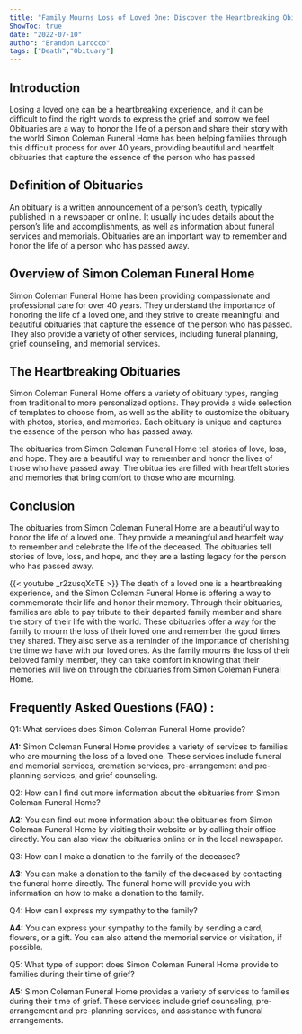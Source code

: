 ```yaml
---
title: "Family Mourns Loss of Loved One: Discover the Heartbreaking Obituaries from Simon Coleman Funeral Home"
ShowToc: true 
date: "2022-07-10"
author: "Brandon Larocco" 
tags: ["Death","Obituary"]
---
```

## Introduction 

Losing a loved one can be a heartbreaking experience, and it can be difficult to find the right words to express the grief and sorrow we feel Obituaries are a way to honor the life of a person and share their story with the world Simon Coleman Funeral Home has been helping families through this difficult process for over 40 years, providing beautiful and heartfelt obituaries that capture the essence of the person who has passed 

## Definition of Obituaries 

An obituary is a written announcement of a person’s death, typically published in a newspaper or online. It usually includes details about the person’s life and accomplishments, as well as information about funeral services and memorials. Obituaries are an important way to remember and honor the life of a person who has passed away.

## Overview of Simon Coleman Funeral Home

Simon Coleman Funeral Home has been providing compassionate and professional care for over 40 years. They understand the importance of honoring the life of a loved one, and they strive to create meaningful and beautiful obituaries that capture the essence of the person who has passed. They also provide a variety of other services, including funeral planning, grief counseling, and memorial services. 

## The Heartbreaking Obituaries 

Simon Coleman Funeral Home offers a variety of obituary types, ranging from traditional to more personalized options. They provide a wide selection of templates to choose from, as well as the ability to customize the obituary with photos, stories, and memories. Each obituary is unique and captures the essence of the person who has passed away. 

The obituaries from Simon Coleman Funeral Home tell stories of love, loss, and hope. They are a beautiful way to remember and honor the lives of those who have passed away. The obituaries are filled with heartfelt stories and memories that bring comfort to those who are mourning. 

## Conclusion 

The obituaries from Simon Coleman Funeral Home are a beautiful way to honor the life of a loved one. They provide a meaningful and heartfelt way to remember and celebrate the life of the deceased. The obituaries tell stories of love, loss, and hope, and they are a lasting legacy for the person who has passed away.

{{< youtube _r2zusqXcTE >}} 
The death of a loved one is a heartbreaking experience, and the Simon Coleman Funeral Home is offering a way to commemorate their life and honor their memory. Through their obituaries, families are able to pay tribute to their departed family member and share the story of their life with the world. These obituaries offer a way for the family to mourn the loss of their loved one and remember the good times they shared. They also serve as a reminder of the importance of cherishing the time we have with our loved ones. As the family mourns the loss of their beloved family member, they can take comfort in knowing that their memories will live on through the obituaries from Simon Coleman Funeral Home.

## Frequently Asked Questions (FAQ) :
Q1: What services does Simon Coleman Funeral Home provide?

**A1:** Simon Coleman Funeral Home provides a variety of services to families who are mourning the loss of a loved one. These services include funeral and memorial services, cremation services, pre-arrangement and pre-planning services, and grief counseling. 

Q2: How can I find out more information about the obituaries from Simon Coleman Funeral Home?

**A2:** You can find out more information about the obituaries from Simon Coleman Funeral Home by visiting their website or by calling their office directly. You can also view the obituaries online or in the local newspaper.

Q3: How can I make a donation to the family of the deceased?

**A3:** You can make a donation to the family of the deceased by contacting the funeral home directly. The funeral home will provide you with information on how to make a donation to the family.

Q4: How can I express my sympathy to the family?

**A4:** You can express your sympathy to the family by sending a card, flowers, or a gift. You can also attend the memorial service or visitation, if possible.

Q5: What type of support does Simon Coleman Funeral Home provide to families during their time of grief?

**A5:** Simon Coleman Funeral Home provides a variety of services to families during their time of grief. These services include grief counseling, pre-arrangement and pre-planning services, and assistance with funeral arrangements.



